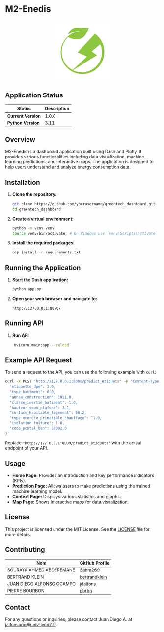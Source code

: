 # M2-Enedis

<p align="center">
    <img src="assets/logo.png" alt="M2-Enedis Logo" width="200">
</p>

## Application Status

| Status                | Description                          |
|-----------------------|--------------------------------------|
| **Current Version**   | 1.0.0                                |
| **Python Version**    | 3.11                                 |

## Overview

M2-Enedis is a dashboard application built using Dash and Plotly. It provides various functionalities including data visualization, machine learning predictions, and interactive maps. The application is designed to help users understand and analyze energy consumption data.


## Installation

1. **Clone the repository:**
    ```sh
    git clone https://github.com/yourusername/greentech_dashboard.git
    cd greentech_dashboard
    ```

2. **Create a virtual environment:**
    ```sh
    python -m venv venv
    source venv/bin/activate  # On Windows use `venv\Scripts\activate`
    ```

3. **Install the required packages:**
    ```sh
    pip install -r requirements.txt
    ```

## Running the Application

1. **Start the Dash application:**
    ```sh
    python app.py
    ```

2. **Open your web browser and navigate to:**
    ```
    http://127.0.0.1:8050/
    ```

## Running API

1. **Run API**
```sh
    uvicorn main:app --reload
```

## Example API Request

To send a request to the API, you can use the following example with `curl`:

```sh
curl -X POST "http://127.0.0.1:8000/predict_etiquets" -H "Content-Type: application/json" -d '{
  "etiquette_dpe": 3.0,
  "type_batiment": 0.0,
  "annee_construction": 1921.0,
  "classe_inertie_batiment": 1.0,
  "hauteur_sous_plafond": 3.1,
  "surface_habitable_logement": 50.2,
  "type_energie_principale_chauffage": 11.0,
  "isolation_toiture": 1.0,
  "code_postal_ban": 69002.0
}'
```

Replace `"http://127.0.0.1:8000/predict_etiquets"` with the actual endpoint of your API.

## Usage

- **Home Page:** Provides an introduction and key performance indicators (KPIs).
- **Prediction Page:** Allows users to make predictions using the trained machine learning model.
- **Context Page:** Displays various statistics and graphs.
- **Map Page:** Shows interactive maps for data visualization.

## License

This project is licensed under the MIT License. See the [LICENSE](LICENSE) file for more details.

## Contributing

| Nom                        | GitHub Profile                     |
|----------------------------|------------------------------------|
| SOURAYA AHMED ABDEREMANE   | [Sahm269](https://github.com/Sahm269) |
| BERTRAND KLEIN             | [bertrandklein](https://github.com/bertrandklein) |
| JUAN DIEGO ALFONSO OCAMPO  | [jdalfons](https://github.com/jdalfons) |
| PIERRE BOURBON             | [pbrbn](https://github.com/pbrbn)  |

## Contact

For any questions or inquiries, please contact Juan Diego A. at [jalfonsooc@univ-lyon2.fr](mailto:jalfonsooc@univ-lyon2.fr).

